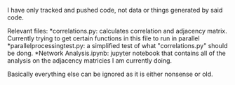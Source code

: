 I have only tracked and pushed code, not data or things generated by said code.

Relevant files:
*correlations.py: calculates correlation and adjacency matrix. Currently trying to get certain functions in this file to run in parallel
*parallelprocessingtest.py: a simplified test of what "correlations.py" should be dong.
*Network Analysis.ipynb: jupyter notebook that contains all of the analysis on the adjacency matricies I am currently doing.

Basically everything else can be ignored as it is either nonsense or old.